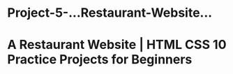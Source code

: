 # Project-5-...Restaurant-Website...
# A Restaurant Website | HTML CSS 10 Practice Projects for Beginners
